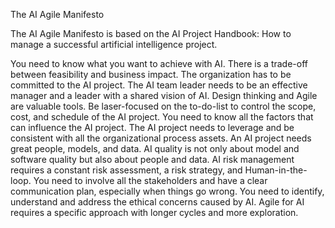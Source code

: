 The AI Agile Manifesto

The AI Agile Manifesto is based on the AI Project Handbook: How to manage a successful artificial intelligence project.


You need to know what you want to achieve with AI. There is a trade-off between feasibility and business impact.
The organization has to be committed to the AI project.
The AI team leader needs to be an effective manager and a leader with a shared vision of AI.
Design thinking and Agile are valuable tools. Be laser-focused on the to-do-list to control the scope, cost, and schedule of the AI project.
You need to know all the factors that can influence the AI project.
The AI project needs to leverage and be consistent with all the organizational process assets.
An AI project needs great people, models, and data.
AI quality is not only about model and software quality but also about people and data.
AI risk management requires a constant risk assessment, a risk strategy, and Human-in-the-loop.
You need to involve all the stakeholders and have a clear communication plan, especially when things go wrong.
You need to identify, understand and address the ethical concerns caused by AI.
Agile for AI requires a specific approach with longer cycles and more exploration.    
